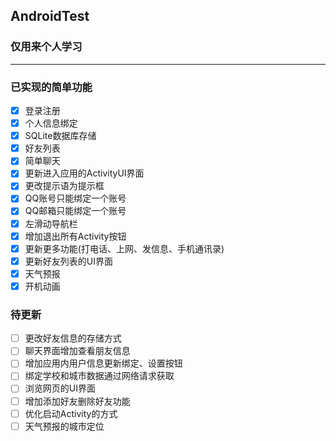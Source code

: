 ## AndroidTest
### 仅用来个人学习
---------
### 已实现的简单功能
- [x] 登录注册
- [x] 个人信息绑定
- [x] SQLite数据库存储
- [x] 好友列表
- [x] 简单聊天
- [x] 更新进入应用的ActivityUI界面
- [x] 更改提示语为提示框
- [x] QQ账号只能绑定一个账号
- [x] QQ邮箱只能绑定一个账号
- [x] 左滑动导航栏
- [x] 增加退出所有Activity按钮
- [x] 更新更多功能(打电话、上网、发信息、手机通讯录)
- [x] 更新好友列表的UI界面
- [x] 天气预报
- [x] 开机动画

### 待更新
- [ ] 更改好友信息的存储方式
- [ ] 聊天界面增加查看朋友信息
- [ ] 增加应用内用户信息更新绑定、设置按钮
- [ ] 绑定学校和城市数据通过网络请求获取
- [ ] 浏览网页的UI界面
- [ ] 增加添加好友删除好友功能
- [ ] 优化启动Activity的方式
- [ ] 天气预报的城市定位